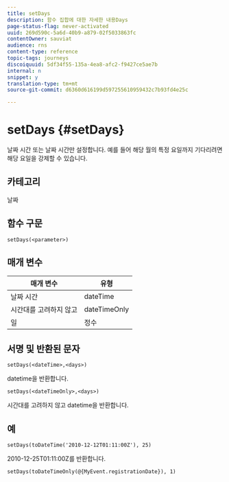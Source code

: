 ```yaml
---
title: setDays
description: 함수 집합에 대한 자세한 내용Days
page-status-flag: never-activated
uuid: 269d590c-5a6d-40b9-a879-02f5033863fc
contentOwner: sauviat
audience: rns
content-type: reference
topic-tags: journeys
discoiquuid: 5df34f55-135a-4ea8-afc2-f9427ce5ae7b
internal: n
snippet: y
translation-type: tm+mt
source-git-commit: d6360d616199d597255610959432c7b93fd4e25c

---
```



# setDays {#setDays}

날짜 시간 또는 날짜 시간만 설정합니다. 예를 들어 해당 월의 특정 요일까지 기다리려면 해당 요일을 강제할 수 있습니다.

## 카테고리

날짜

## 함수 구문

`setDays(<parameter>)`

## 매개 변수

| 매개 변수 | 유형 |
|--- |--- |
| 날짜 시간 | dateTime |
| 시간대를 고려하지 않고 | dateTimeOnly |
| 일 | 정수 |

## 서명 및 반환된 문자

`setDays(<dateTime>,<days>)`

datetime을 반환합니다.

`setDays(<dateTimeOnly>,<days>)`

시간대를 고려하지 않고 datetime을 반환합니다.

## 예

`setDays(toDateTime('2010-12-12T01:11:00Z'), 25)`

2010-12-25T01:11:00Z를 반환합니다.

`setDays(toDateTimeOnly(@{MyEvent.registrationDate}), 1)`
